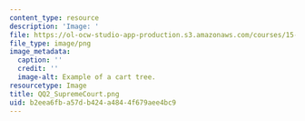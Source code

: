 ```yaml
---
content_type: resource
description: 'Image: '
file: https://ol-ocw-studio-app-production.s3.amazonaws.com/courses/15-071-the-analytics-edge-spring-2017/b2eea6fba57db424a4844f679aee4bc9_QQ2_SupremeCourt.png
file_type: image/png
image_metadata:
  caption: ''
  credit: ''
  image-alt: Example of a cart tree.
resourcetype: Image
title: QQ2_SupremeCourt.png
uid: b2eea6fb-a57d-b424-a484-4f679aee4bc9
---
```

